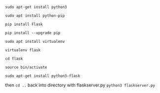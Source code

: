 `sudo apt-get install python3`

`sudo apt install python-pip`

`pip install Flask`

`pip install --upgrade pip`

`sudo apt install virtualenv`

`virtualenv flask`

  `cd flask`
  
  `source bin/activate`
    
`sudo apt-get install python3-flask`

  then `cd ..` back into directory with flaskserver.py
`python3 flaskserver.py`
